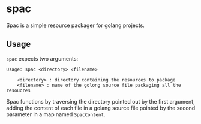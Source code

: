 spac
====

Spac is a simple resource packager for golang projects.

Usage
-----

`spac` expects two arguments:

    Usage: spac <directory> <filename>

        <directory> : directory containing the resources to package
        <filename> : name of the golong source file packaging all the resoucres

Spac functions by traversing the directory pointed out by the first argument, 
adding the content of each file in a golang source file pointed by the second 
parameter in a map named `SpacContent`.


